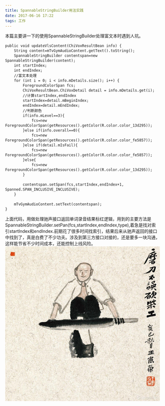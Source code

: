 ```yaml
---
title: SpannableStringBuilder用法实践
date: 2017-06-16 17:22
tags: 工作
---
```


本篇主要讲一下的使用SpannableStringBuilder处理富文本时遇到人坑。

    public void updateVlsContent(ChiVoxResultBean info) {
        String content=mTvGymAudioContent.getText().toString();
        SpannableStringBuilder contentspan=new SpannableStringBuilder(content);
        int startIndex;
        int endIndex;
        //富文本处理
        for (int i = 0; i < info.mDetails.size(); i++) {
            ForegroundColorSpan fcs;
            ChiVoxResultBean.ChiVoxDetail detail = info.mDetails.get(i);
            //计算startIndex,endIndex
            startIndex=detail.mBeginIndex;
            endIndex=detail.mEndIndex;
            //判断颜色
            if(info.mLevel==3){
                fcs=new ForegroundColorSpan(getResources().getColor(R.color.color_13d295));
            }else if(info.overall==0){
                fcs=new ForegroundColorSpan(getResources().getColor(R.color.color_fe5857));
            }else if(detail.mIsFail){
                fcs=new ForegroundColorSpan(getResources().getColor(R.color.color_fe5857));
            }else{
                fcs=new ForegroundColorSpan(getResources().getColor(R.color.color_13d295));
            }

            contentspan.setSpan(fcs,startIndex,endIndex+1, Spanned.SPAN_INCLUSIVE_INCLUSIVE);
        }

        mTvGymAudioContent.setText(contentspan);
    }

上面代码，用做处理驰声接口返回单词录音结果标红逻辑，用到的主要方法是SpannableStringBuilder.setPan(fcs,startIndex,endIndex,type),着急是找对索引startIndex和endIndex.前期花了很多时间找索引，结果后来从驰声返回的接口中找到了，真是白费了不少功夫。涉及到第三方接口对接的，还是要多一块沟通，这样能节省不少时间成本，还能控制上线风险。
![](/images/doEficient.jpg)
